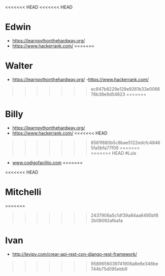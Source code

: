 <<<<<<< HEAD
<<<<<<< HEAD
# Edwin
- https://learnpythonthehardway.org/
- https://www.hackerrank.com/
=======
# Walter

- https://learnpythonthehardway.org/
-https://www.hackerrank.com/
>>>>>>> ec847b8229e129e9261b33e006676b38e9d54823
=======
# Billy
- https://learnpythonthehardway.org/
- https://www.hackerrank.com/
<<<<<<< HEAD
>>>>>>> 8561f880b5c8bae5122edcfc48465fa5bfa77f09
=======
<<<<<<< HEAD
#Luis
- www.codigofacilito.com
=======

<<<<<<< HEAD
# Mitchelli


=======
>>>>>>> 2437906a5c1df39a84aa6495bf82b08092afba1a
# Ivan

- http://levipy.com/crear-api-rest-con-django-rest-framework/
>>>>>>> 9589656039741906a8e6e346be744b75d095ebb9
 
